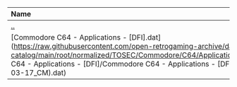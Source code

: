 |Name|Size|
|:---|---:|
|[..](../index.html)|DIR|
|[Commodore C64 - Applications - [DFI].dat](https://raw.githubusercontent.com/open-retrogaming-archive/dat-catalog/main/root/normalized/TOSEC/Commodore/C64/Applications/[DFI]/Commodore C64 - Applications - [DFI]/Commodore C64 - Applications - [DFI] (TOSEC-v2018-03-17_CM).dat)|846|
